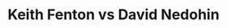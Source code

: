 ---
title: Keith Fenton vs David Nedohin
player1:
  name: Fenton, Keith
  percent: 88
  wins: 0
  losses: 2
player2:
  name: Nedohin, David
  percent: 81
  wins: 2
  losses: 0
games:
- player1:
    team: MB
    position: Lead
    percent: 82
    win: 0
    loss: 1
  player2:
    team: AB
    position: Fourth
    percent: 72
    win: 1
    loss: 0
  event: Brier
  year: 2001
  draw: Round Robin(17)
  score: MB 3 - AB 7
- player1:
    team: MB
    position: Lead
    percent: 93
    win: 0
    loss: 1
  player2:
    team: AB
    position: Fourth
    percent: 90
    win: 1
    loss: 0
  event: Brier
  year: 2001
  draw: Final(21)
  score: AB 8 - MB 4
- player1:
    team: BUR
    position: Lead
    percent: 86
    win: 1
    loss: 0
  player2:
    team: FER
    position: Fourth
    percent: 65
    win: 0
    loss: 1
  event: Trials (Men)
  year: 2001
  draw: Round Robin(5)
  score: FER 5 - BUR 9
---